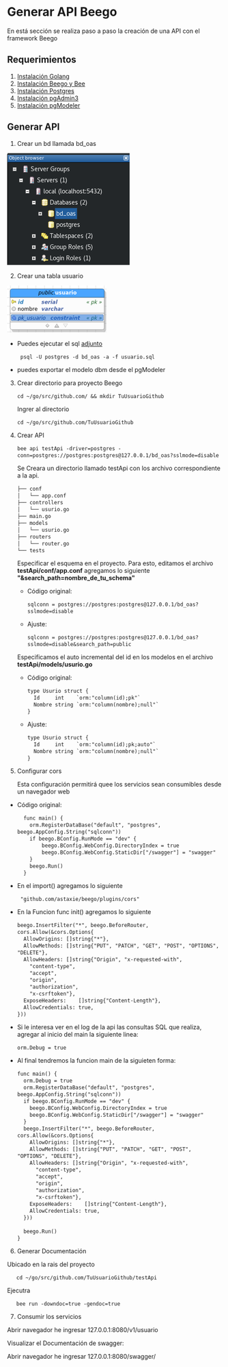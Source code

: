 # Generar API Beego

En está sección se realiza  paso a paso la creación de una API con el framework Beego


## Requerimientos

1. [Instalación Golang](/instalacion_de_herramientas/golang.md)
3. [Instalación Beego y Bee](/instalacion_de_herramientas/beego.md)
4. [Instalación Postgres](/instalacion_de_herramientas/postgres.md)
5. [Instalación pgAdmin3](/instalacion_de_herramientas/pgadmin3.md)
6. [Instalación pgModeler](/instalacion_de_herramientas/pgmodeler.md)

## Generar API

1. Crear un bd llamada bd_oas

  ![Crear BD](/generacion_de_apis/img/001.png)

2. Crear una tabla usuario

  ![Crear Tabla](/generacion_de_apis/img/002.png)

  - Puedes ejecutar el sql [adjunto](/generacion_de_apis/bd/usuario.sql)

         psql -U postgres -d bd_oas -a -f usuario.sql

  - puedes exportar el modelo dbm desde el pgModeler

3. Crear directorio para proyecto Beego

       cd ~/go/src/github.com/ && mkdir TuUsuarioGithub

    Ingrer al directorio

       cd ~/go/src/github.com/TuUsuarioGithub

4. Crear API

       bee api testApi -driver=postgres -conn=postgres://postgres:postgres@127.0.0.1/bd_oas?sslmode=disable

    Se Creara un directorio llamado testApi con los archivo correspondiente a la api.

       ├── conf
       │   └── app.conf
       ├── controllers
       │   └── usurio.go
       ├── main.go
       ├── models
       │   └── usurio.go
       ├── routers
       │   └── router.go
       └── tests

    Especificar el esquema en el proyecto. Para esto, editamos el archivo **testApi/conf/app.conf** agregamos lo siguiente **"&search_path=nombre_de_tu_schema"**

    - Código original:

          sqlconn = postgres://postgres:postgres@127.0.0.1/bd_oas?sslmode=disable

    - Ajuste:

          sqlconn = postgres://postgres:postgres@127.0.0.1/bd_oas?sslmode=disable&search_path=public

    Especificamos el auto incremental del id en los modelos en el archivo **testApi/models/usurio.go**

    - Código original:

          type Usurio struct {
            Id     int    `orm:"column(id);pk"`
            Nombre string `orm:"column(nombre);null"`
          }

    - Ajuste:

          type Usurio struct {
            Id     int    `orm:"column(id);pk;auto"`
            Nombre string `orm:"column(nombre);null"`
          }

5. Configurar cors

    Esta configuración permitirá quee los servicios sean consumibles desde un navegador web

  - Código original:

          func main() {
            orm.RegisterDataBase("default", "postgres", beego.AppConfig.String("sqlconn"))
            if beego.BConfig.RunMode == "dev" {
            	beego.BConfig.WebConfig.DirectoryIndex = true
            	beego.BConfig.WebConfig.StaticDir["/swagger"] = "swagger"
            }
            beego.Run()
          }


  - En el import() agregamos lo siguiente

         "github.com/astaxie/beego/plugins/cors"

  - En la Funcion func init() agregamos lo siguiente

        beego.InsertFilter("*", beego.BeforeRouter, cors.Allow(&cors.Options{
          AllowOrigins: []string{"*"},
          AllowMethods: []string{"PUT", "PATCH", "GET", "POST", "OPTIONS", "DELETE"},
          AllowHeaders: []string{"Origin", "x-requested-with",
            "content-type",
            "accept",
            "origin",
            "authorization",
            "x-csrftoken"},
          ExposeHeaders:    []string{"Content-Length"},
          AllowCredentials: true,
        }))

  - Si le interesa ver en el log de la api las consultas SQL que realiza, agregar al inicio del main la siguiente linea:

        orm.Debug = true

  - Al final tendremos la funcion main de la siguieten forma:

        func main() {
          orm.Debug = true
          orm.RegisterDataBase("default", "postgres", beego.AppConfig.String("sqlconn"))
          if beego.BConfig.RunMode == "dev" {
          	beego.BConfig.WebConfig.DirectoryIndex = true
          	beego.BConfig.WebConfig.StaticDir["/swagger"] = "swagger"
          }
          beego.InsertFilter("*", beego.BeforeRouter, cors.Allow(&cors.Options{
            AllowOrigins: []string{"*"},
            AllowMethods: []string{"PUT", "PATCH", "GET", "POST", "OPTIONS", "DELETE"},
            AllowHeaders: []string{"Origin", "x-requested-with",
              "content-type",
              "accept",
              "origin",
              "authorization",
              "x-csrftoken"},
            ExposeHeaders:    []string{"Content-Length"},
            AllowCredentials: true,
          }))

          beego.Run()
        }




6. Generar Documentación

  Ubicado en la rais del proyecto

       cd ~/go/src/github.com/TuUsuarioGithub/testApi

  Ejecutra

       bee run -downdoc=true -gendoc=true

7. Consumir los servicios

  Abrir navegador he ingresar 127.0.0.1:8080/v1/usuario

  Visualizar el Documentación de swagger:

  Abrir navegador he ingresar 127.0.0.1:8080/swagger/
